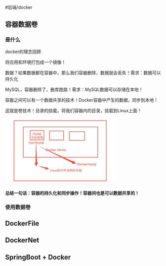 #后端/docker

## 容器数据卷

### 是什么

docker的理念回顾

将应用和环境打包成一个镜像！

数据？如果数据都在容器中，那么我们容器删除，数据就会丢失！需求：数据可以持久化

MySQL，容器删除了，删库跑路！需求：MySQL数据可以存储在本地！

容器之间可以有一个数据共享的技术！Docker容器中产生的数据，同步到本地！

这就是卷技术！目录的挂载，将我们容器内的目录，挂载到Linux上面！

![image-20210822170004450](./assets/image-20210822170004450.png)

**总结一句话：容器的持久化和同步操作！容器间也是可以数据共享的！**

### 使用数据卷






## DockerFile





## DockerNet





## SpringBoot + Docker
